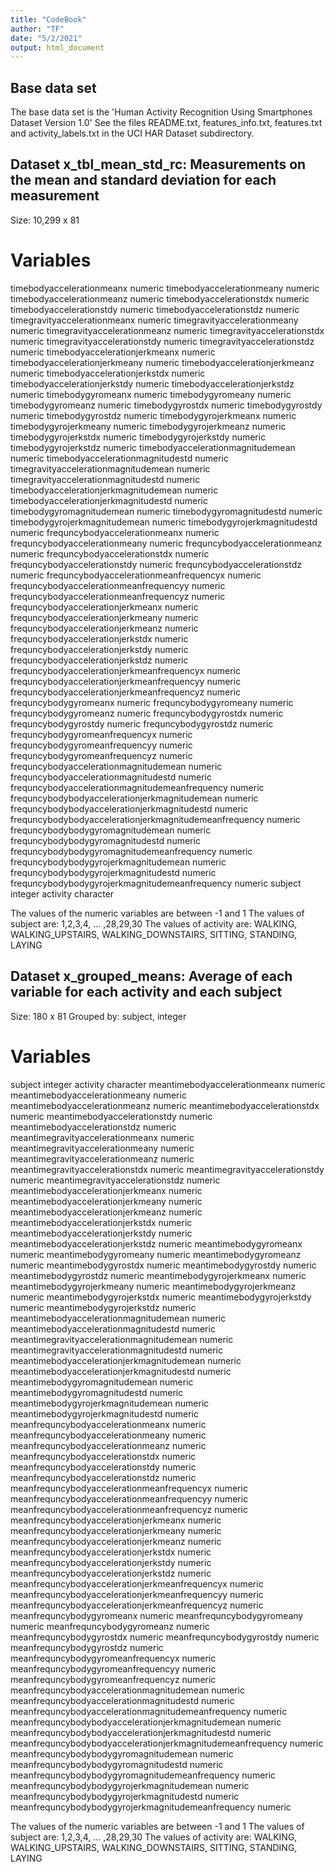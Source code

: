 ```yaml
---
title: "CodeBook"
author: "TF"
date: "5/2/2021"
output: html_document
---
```


## Base data set

The base data set is the 'Human Activity Recognition Using Smartphones Dataset
Version 1.0'
See the files README.txt, features_info.txt, features.txt and activity_labels.txt in the UCI HAR Dataset subdirectory.

## Dataset x_tbl_mean_std_rc: Measurements on the mean and standard deviation for each measurement
Size: 10,299 x 81

# Variables
timebodyaccelerationmeanx	numeric
timebodyaccelerationmeany	numeric
timebodyaccelerationmeanz	numeric
timebodyaccelerationstdx	numeric
timebodyaccelerationstdy	numeric
timebodyaccelerationstdz	numeric
timegravityaccelerationmeanx	numeric
timegravityaccelerationmeany	numeric
timegravityaccelerationmeanz	numeric
timegravityaccelerationstdx	numeric
timegravityaccelerationstdy	numeric
timegravityaccelerationstdz	numeric
timebodyaccelerationjerkmeanx	numeric
timebodyaccelerationjerkmeany	numeric
timebodyaccelerationjerkmeanz	numeric
timebodyaccelerationjerkstdx	numeric
timebodyaccelerationjerkstdy	numeric
timebodyaccelerationjerkstdz	numeric
timebodygyromeanx	numeric
timebodygyromeany	numeric
timebodygyromeanz	numeric
timebodygyrostdx	numeric
timebodygyrostdy	numeric
timebodygyrostdz	numeric
timebodygyrojerkmeanx	numeric
timebodygyrojerkmeany	numeric
timebodygyrojerkmeanz	numeric
timebodygyrojerkstdx	numeric
timebodygyrojerkstdy	numeric
timebodygyrojerkstdz	numeric
timebodyaccelerationmagnitudemean	numeric
timebodyaccelerationmagnitudestd	numeric
timegravityaccelerationmagnitudemean	numeric
timegravityaccelerationmagnitudestd	numeric
timebodyaccelerationjerkmagnitudemean	numeric
timebodyaccelerationjerkmagnitudestd	numeric
timebodygyromagnitudemean	numeric
timebodygyromagnitudestd	numeric
timebodygyrojerkmagnitudemean	numeric
timebodygyrojerkmagnitudestd	numeric
frequncybodyaccelerationmeanx	numeric
frequncybodyaccelerationmeany	numeric
frequncybodyaccelerationmeanz	numeric
frequncybodyaccelerationstdx	numeric
frequncybodyaccelerationstdy	numeric
frequncybodyaccelerationstdz	numeric
frequncybodyaccelerationmeanfrequencyx	numeric
frequncybodyaccelerationmeanfrequencyy	numeric
frequncybodyaccelerationmeanfrequencyz	numeric
frequncybodyaccelerationjerkmeanx	numeric
frequncybodyaccelerationjerkmeany	numeric
frequncybodyaccelerationjerkmeanz	numeric
frequncybodyaccelerationjerkstdx	numeric
frequncybodyaccelerationjerkstdy	numeric
frequncybodyaccelerationjerkstdz	numeric
frequncybodyaccelerationjerkmeanfrequencyx	numeric
frequncybodyaccelerationjerkmeanfrequencyy	numeric
frequncybodyaccelerationjerkmeanfrequencyz	numeric
frequncybodygyromeanx	numeric
frequncybodygyromeany	numeric
frequncybodygyromeanz	numeric
frequncybodygyrostdx	numeric
frequncybodygyrostdy	numeric
frequncybodygyrostdz	numeric
frequncybodygyromeanfrequencyx	numeric
frequncybodygyromeanfrequencyy	numeric
frequncybodygyromeanfrequencyz	numeric
frequncybodyaccelerationmagnitudemean	numeric
frequncybodyaccelerationmagnitudestd	numeric
frequncybodyaccelerationmagnitudemeanfrequency	numeric
frequncybodybodyaccelerationjerkmagnitudemean	numeric
frequncybodybodyaccelerationjerkmagnitudestd	numeric
frequncybodybodyaccelerationjerkmagnitudemeanfrequency	numeric
frequncybodybodygyromagnitudemean	numeric
frequncybodybodygyromagnitudestd	numeric
frequncybodybodygyromagnitudemeanfrequency	numeric
frequncybodybodygyrojerkmagnitudemean	numeric
frequncybodybodygyrojerkmagnitudestd	numeric
frequncybodybodygyrojerkmagnitudemeanfrequency	numeric
subject	integer
activity	character

The values of the numeric variables are between -1 and 1
The values of subject are: 1,2,3,4, ... ,28,29,30
The values of activity are: WALKING, WALKING_UPSTAIRS, WALKING_DOWNSTAIRS,  SITTING, STANDING, LAYING


## Dataset x_grouped_means: Average of each variable for each activity and each subject 
Size: 180 x 81
Grouped by: subject, integer

# Variables
subject	integer	
activity	character
meantimebodyaccelerationmeanx	numeric
meantimebodyaccelerationmeany	numeric
meantimebodyaccelerationmeanz	numeric
meantimebodyaccelerationstdx	numeric
meantimebodyaccelerationstdy	numeric
meantimebodyaccelerationstdz	numeric
meantimegravityaccelerationmeanx	numeric
meantimegravityaccelerationmeany	numeric
meantimegravityaccelerationmeanz	numeric
meantimegravityaccelerationstdx	numeric
meantimegravityaccelerationstdy	numeric
meantimegravityaccelerationstdz	numeric
meantimebodyaccelerationjerkmeanx	numeric
meantimebodyaccelerationjerkmeany	numeric
meantimebodyaccelerationjerkmeanz	numeric
meantimebodyaccelerationjerkstdx	numeric
meantimebodyaccelerationjerkstdy	numeric
meantimebodyaccelerationjerkstdz	numeric
meantimebodygyromeanx	numeric
meantimebodygyromeany	numeric
meantimebodygyromeanz	numeric
meantimebodygyrostdx	numeric
meantimebodygyrostdy	numeric
meantimebodygyrostdz	numeric
meantimebodygyrojerkmeanx	numeric
meantimebodygyrojerkmeany	numeric
meantimebodygyrojerkmeanz	numeric
meantimebodygyrojerkstdx	numeric
meantimebodygyrojerkstdy	numeric
meantimebodygyrojerkstdz	numeric
meantimebodyaccelerationmagnitudemean	numeric
meantimebodyaccelerationmagnitudestd	numeric
meantimegravityaccelerationmagnitudemean	numeric
meantimegravityaccelerationmagnitudestd	numeric
meantimebodyaccelerationjerkmagnitudemean	numeric
meantimebodyaccelerationjerkmagnitudestd	numeric
meantimebodygyromagnitudemean	numeric
meantimebodygyromagnitudestd	numeric
meantimebodygyrojerkmagnitudemean	numeric
meantimebodygyrojerkmagnitudestd	numeric
meanfrequncybodyaccelerationmeanx	numeric
meanfrequncybodyaccelerationmeany	numeric
meanfrequncybodyaccelerationmeanz	numeric
meanfrequncybodyaccelerationstdx	numeric
meanfrequncybodyaccelerationstdy	numeric
meanfrequncybodyaccelerationstdz	numeric
meanfrequncybodyaccelerationmeanfrequencyx	numeric
meanfrequncybodyaccelerationmeanfrequencyy	numeric
meanfrequncybodyaccelerationmeanfrequencyz	numeric
meanfrequncybodyaccelerationjerkmeanx	numeric
meanfrequncybodyaccelerationjerkmeany	numeric
meanfrequncybodyaccelerationjerkmeanz	numeric
meanfrequncybodyaccelerationjerkstdx	numeric
meanfrequncybodyaccelerationjerkstdy	numeric
meanfrequncybodyaccelerationjerkstdz	numeric
meanfrequncybodyaccelerationjerkmeanfrequencyx	numeric
meanfrequncybodyaccelerationjerkmeanfrequencyy	numeric
meanfrequncybodyaccelerationjerkmeanfrequencyz	numeric
meanfrequncybodygyromeanx	numeric
meanfrequncybodygyromeany	numeric
meanfrequncybodygyromeanz	numeric
meanfrequncybodygyrostdx	numeric
meanfrequncybodygyrostdy	numeric
meanfrequncybodygyrostdz	numeric
meanfrequncybodygyromeanfrequencyx	numeric
meanfrequncybodygyromeanfrequencyy	numeric
meanfrequncybodygyromeanfrequencyz	numeric
meanfrequncybodyaccelerationmagnitudemean	numeric
meanfrequncybodyaccelerationmagnitudestd	numeric
meanfrequncybodyaccelerationmagnitudemeanfrequency	numeric
meanfrequncybodybodyaccelerationjerkmagnitudemean	numeric
meanfrequncybodybodyaccelerationjerkmagnitudestd	numeric
meanfrequncybodybodyaccelerationjerkmagnitudemeanfrequency	numeric
meanfrequncybodybodygyromagnitudemean	numeric
meanfrequncybodybodygyromagnitudestd	numeric
meanfrequncybodybodygyromagnitudemeanfrequency	numeric
meanfrequncybodybodygyrojerkmagnitudemean	numeric
meanfrequncybodybodygyrojerkmagnitudestd	numeric
meanfrequncybodybodygyrojerkmagnitudemeanfrequency	numeric

The values of the numeric variables are between -1 and 1
The values of subject are: 1,2,3,4, ... ,28,29,30
The values of activity are: WALKING, WALKING_UPSTAIRS, WALKING_DOWNSTAIRS,  SITTING, STANDING, LAYING